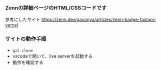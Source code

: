 ### Zennの詳細ページのHTML/CSSコードです

参考にしたサイト
<https://zenn.dev/ganariya/articles/zenn-badge-fastapi-vercel>

### サイトの動作手順

- `git clone`
- vscodeで開いて、live serverを起動する
- 動作を確認する
